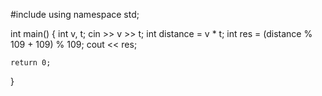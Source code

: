 #include <iostream>
using namespace std;
 
int main() {
    int v, t;
    cin >> v >> t;
    int distance = v * t;
    int res = (distance % 109 + 109) % 109;
    cout << res;
 
    return 0;
}
